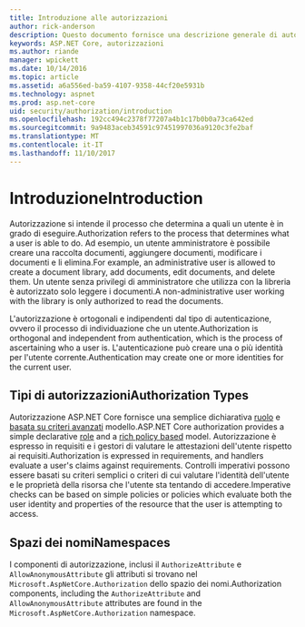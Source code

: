 ```yaml
---
title: Introduzione alle autorizzazioni
author: rick-anderson
description: Questo documento fornisce una descrizione generale di autorizzazione e illustra le correlazioni tra autorizzazione ASP.NET Core.
keywords: ASP.NET Core, autorizzazioni
ms.author: riande
manager: wpickett
ms.date: 10/14/2016
ms.topic: article
ms.assetid: a6a556ed-ba59-4107-9358-44cf20e5931b
ms.technology: aspnet
ms.prod: asp.net-core
uid: security/authorization/introduction
ms.openlocfilehash: 192cc494c2378f77207a4b1c17b0b0a73ca642ed
ms.sourcegitcommit: 9a9483aceb34591c97451997036a9120c3fe2baf
ms.translationtype: MT
ms.contentlocale: it-IT
ms.lasthandoff: 11/10/2017
---
```

# <a name="introduction"></a><span data-ttu-id="415bf-104">Introduzione</span><span class="sxs-lookup"><span data-stu-id="415bf-104">Introduction</span></span>

<a name="security-authorization-introduction"></a>

<span data-ttu-id="415bf-105">Autorizzazione si intende il processo che determina a quali un utente è in grado di eseguire.</span><span class="sxs-lookup"><span data-stu-id="415bf-105">Authorization refers to the process that determines what a user is able to do.</span></span> <span data-ttu-id="415bf-106">Ad esempio, un utente amministratore è possibile creare una raccolta documenti, aggiungere documenti, modificare i documenti e li elimina.</span><span class="sxs-lookup"><span data-stu-id="415bf-106">For example, an administrative user is allowed to create a document library, add documents, edit documents, and delete them.</span></span> <span data-ttu-id="415bf-107">Un utente senza privilegi di amministratore che utilizza con la libreria è autorizzato solo leggere i documenti.</span><span class="sxs-lookup"><span data-stu-id="415bf-107">A non-administrative user working with the library is only authorized to read the documents.</span></span>

<span data-ttu-id="415bf-108">L'autorizzazione è ortogonali e indipendenti dal tipo di autenticazione, ovvero il processo di individuazione che un utente.</span><span class="sxs-lookup"><span data-stu-id="415bf-108">Authorization is orthogonal and independent from authentication, which is the process of ascertaining who a user is.</span></span> <span data-ttu-id="415bf-109">L'autenticazione può creare una o più identità per l'utente corrente.</span><span class="sxs-lookup"><span data-stu-id="415bf-109">Authentication may create one or more identities for the current user.</span></span>

## <a name="authorization-types"></a><span data-ttu-id="415bf-110">Tipi di autorizzazioni</span><span class="sxs-lookup"><span data-stu-id="415bf-110">Authorization Types</span></span>

<span data-ttu-id="415bf-111">Autorizzazione ASP.NET Core fornisce una semplice dichiarativa [ruolo](roles.md) e [basata su criteri avanzati](policies.md) modello.</span><span class="sxs-lookup"><span data-stu-id="415bf-111">ASP.NET Core authorization provides a simple declarative [role](roles.md) and a [rich policy based](policies.md) model.</span></span> <span data-ttu-id="415bf-112">Autorizzazione è espresso in requisiti e i gestori di valutare le attestazioni dell'utente rispetto ai requisiti.</span><span class="sxs-lookup"><span data-stu-id="415bf-112">Authorization is expressed in requirements, and handlers evaluate a user's claims against requirements.</span></span> <span data-ttu-id="415bf-113">Controlli imperativi possono essere basati su criteri semplici o criteri di cui valutare l'identità dell'utente e le proprietà della risorsa che l'utente sta tentando di accedere.</span><span class="sxs-lookup"><span data-stu-id="415bf-113">Imperative checks can be based on simple policies or policies which evaluate both the user identity and properties of the resource that the user is attempting to access.</span></span>

## <a name="namespaces"></a><span data-ttu-id="415bf-114">Spazi dei nomi</span><span class="sxs-lookup"><span data-stu-id="415bf-114">Namespaces</span></span>

<span data-ttu-id="415bf-115">I componenti di autorizzazione, inclusi il `AuthorizeAttribute` e `AllowAnonymousAttribute` gli attributi si trovano nel `Microsoft.AspNetCore.Authorization` dello spazio dei nomi.</span><span class="sxs-lookup"><span data-stu-id="415bf-115">Authorization components, including the `AuthorizeAttribute` and `AllowAnonymousAttribute` attributes are found in the `Microsoft.AspNetCore.Authorization` namespace.</span></span>
